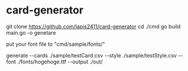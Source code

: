 # card-generator
git clone https://github.com/lapis2411/card-generator
cd ./cmd
go build main.go -o genetare

put your font file to "cmd/sample/fonts/"

generate --cards ./sample/testCard.csv --style ./sample/testStyle.csv --font ./fonts/hogehoge.ttf --output ./out/
